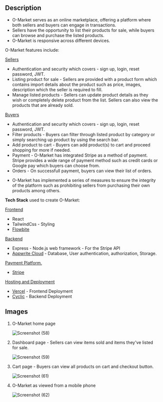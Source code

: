 
## Description
- O-Market serves as an online marketplace, offering a platform where both sellers and buyers can engage in transactions.
- Sellers have the opportunity to list their products for sale, while buyers can browse and purchase the listed products.
- O-Market is responsive across different devices.
  
O-Market features include:

<ins>Sellers</ins>
- Authentication and security which covers - sign up, login, reset password, JWT.
- Listing product for sale - Sellers are provided with a product form which contains import details about the product such as price, images, description which the seller is required to fill.
- Manage listed products - Sellers can update product details as they wish or completely delete product from the list. Sellers can also view the products that are already sold.
  
<ins>Buyers</ins>
- Authentication  and security which covers - sign up, login, reset password, JWT.
- Filter products - Buyers can filter through listed product by category or simply searching up product by using the search bar.
- Add product to cart - Buyers can add product(s) to cart and proceed shopping for more if needed.
- Payment - O-Market has integrated Stripe as a method of payment. Stripe provides a wide range of payment method such as credit cards or Google pay which buyers can choose from.
- Orders - On successfull payment, buyers can view their list of orders.

* O-Market has implemented a series of measures to ensure the integrity of the platform such as prohibiting sellers from purchasing their own products among others.


**Tech Stack**  used to create O-Market:

<ins>Frontend</ins>
* React
* TailwindCss - Styling
* [Flowbite](https://flowbite.com/)

<ins>Backend</ins>
* Express - Node.js web framework - For the Stripe API
* [Appwrite Cloud](https://appwrite.io/) - Database, User authentication, authorization, Storage. 

<ins>Payment Platform.</ins>
* [Stripe](https://stripe.com/)

<ins>Hosting and Deployment</ins>
* [Vercel](https://vercel.com) - Frontend Deployment
* [Cyclic](https://www.cyclic.sh/) - Backend Deployment

## Images

1. O-Market home page

   ![Screenshot (58)](https://github.com/MunBrian/online-marketplace/assets/63002200/cdeb9a4c-5099-4c2a-a242-d79681e48686)

2. Dashboard page - Sellers can view items sold and items they've listed for sale.
   
   ![Screenshot (59)](https://github.com/MunBrian/online-marketplace/assets/63002200/b383401f-c42a-4e30-8a9d-4414a3e03218)

3. Cart page - Buyers can view all products on cart and checkout button.

   ![Screenshot (61)](https://github.com/MunBrian/online-marketplace/assets/63002200/f7102842-3c6a-4111-a2b3-bd129b487667)

4. O-Market as viewed from a mobile phone
   
    ![Screenshot (62)](https://github.com/MunBrian/online-marketplace/assets/63002200/a5585ea9-0186-4670-a304-2b048a64a829)


